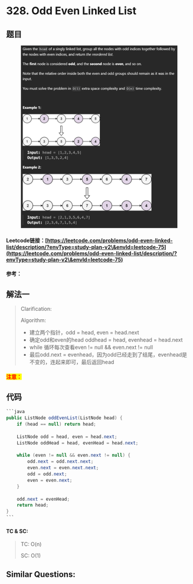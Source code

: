# 328. Odd Even Linked List

## 题目

<figure><img src="../../.gitbook/assets/image (1) (1) (1) (1) (1) (1) (1) (1) (1) (1) (1) (1) (1) (1) (1) (1).png" alt=""><figcaption></figcaption></figure>

#### Leetcode链接：[https://leetcode.com/problems/odd-even-linked-list/description/?envType=study-plan-v2\&envId=leetcode-75](https://leetcode.com/problems/odd-even-linked-list/description/?envType=study-plan-v2\&envId=leetcode-75)

#### 参考：

## 解法一

> Clarification:&#x20;
>
> Algorithm:&#x20;
>
> * 建立两个指针，odd = head, even = head.next
> * 确定odd和even的head oddhead = head, evenhead = head.next
> * while 循环每次查看even != null && even.next != null
> * 最后odd.next = evenhead，因为odd已经走到了结尾，evenhead是不变的，连起来即可，最后返回head

#### <mark style="color:red;">注意：</mark>

## 代码

````java
```java
public ListNode oddEvenList(ListNode head) {
    if (head == null) return head;

    ListNode odd = head, even = head.next;
    ListNode oddHead = head, evenHead = head.next;

    while (even != null && even.next != null) {
        odd.next = odd.next.next;
        even.next = even.next.next;
        odd = odd.next;
        even = even.next;
    }

    odd.next = evenHead;
    return head;
}
```
````

#### TC & SC:&#x20;

> TC: O(n)
>
> SC: O(1)

## **Similar Questions:**&#x20;
